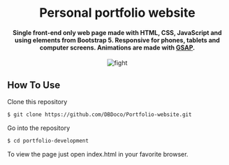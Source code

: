 
<h1 align="center">
  Personal portfolio website
  <br>
</h1>

<h4 align="center">Single front-end only web page made with HTML, CSS, JavaScript and using elements from Bootstrap 5. Responsive for phones, tablets and computer screens. Animations are made with <a href="https://greensock.com/gsap/">GSAP</a>.</h4>

<p align="center">
  <img src="https://media0.giphy.com/media/9rqZ3NPMZIU7vzg72I/giphy.gif?cid=790b7611c9b3897fabfd16e15d31012c4c07653c435ecb6b&rid=giphy.gif&ct=g" alt="fight" />
</p>




## How To Use

Clone this repository
```bash
$ git clone https://github.com/DBDoco/Portfolio-website.git
```

Go into the repository
```bash
$ cd portfolio-development
```

To view the page just open index.html in your favorite browser.
